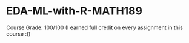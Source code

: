 # EDA-ML-with-R-MATH189
Course Grade: 100/100 (I earned full credit on every assignment in this course :))
